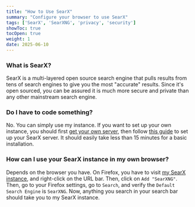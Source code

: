 ```yaml
---
title: "How to Use SearX"
summary: "Configure your browser to use SearX"
tags: ['SearX', 'SearXNG', 'privacy', 'security']
showToc: true
tocOpen: true
weight: 1
date: 2025-06-10
---
```


### What is SearX?
SearX is a multi-layered open source search engine that pulls results from tens of search engines to give you the most "accurate" results. Since it's open sourced, you can be assured it is much more secure and private than any other mainstream search engine.

### Do I have to code something?
No. You can simply use my instance. If you want to set up your own instance, you should first [get your own server](/server), then follow [this guide](https://landchad.net/searxng) to set up your SearX server. It should easily take less than 15 minutes for a basic installation.

### How can I use your SearX instance in my own browser?
Depends on the browser you have. On Firefox, you have to visit [my SearX instance](https://searx.sykose.xyz), and right-click on the URL bar. Then, click on ```Add "SearXNG"```. Then, go to your Firefox settings, go to ```Search```, and verify the ```Default Search Engine``` is ```SearXNG```. Now, anything you search in your search bar should take you to my SearX instance.
